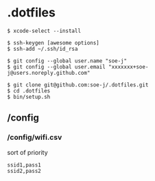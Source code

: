 # .dotfiles
~~~
$ xcode-select --install

$ ssh-keygen [awesome options]
$ ssh-add ~/.ssh/id_rsa

$ git config --global user.name "soe-j"
$ git config --global user.email "xxxxxxx+soe-j@users.noreply.github.com"

$ git clone git@github.com:soe-j/.dotfiles.git
$ cd .dotfiles
$ bin/setup.sh
~~~

## /config
### /config/wifi.csv
sort of priority
~~~csv
ssid1,pass1
ssid2,pass2
~~~
